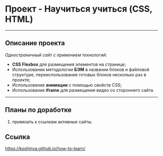 # Проект - Научиться учиться (CSS, HTML)

---

## Описание проекта

_Одностраничный сайт с примением технологий:_
* __CSS Flexbox__ для размещения элементов на странице;
* Использовании методологии __БЭМ__ в названии блоков и файловой структуре, переиспользование готовых блоков несколько раз в проекте;
* Использование __анимации__ с помощью свойств CSS;
* Использование __iframe__ для размещения видео со стороннего сайта.

---

## Планы по доработке

1. привязать к ссылкам активные сайты.

## Ссылка

https://koshinva.github.io/how-to-learn/
